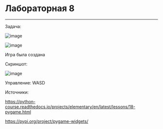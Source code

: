 # Лабораторная 8
___

Задача:

![image](https://github.com/Mrakobes1337/pythonlabs/assets/159140717/62b2a8d5-a0e5-4f27-b904-649184d3f781)

![image](https://github.com/Mrakobes1337/pythonlabs/assets/159140717/7945988d-58f9-42b9-ba9a-17871d2148cd)

Игра была создана

Скриншот:

![image](https://github.com/Mrakobes1337/pythonlabs/assets/159140717/e1489736-f121-4545-9742-243c0557b9a9)

Управление:
WASD




Источники:

https://python-course.readthedocs.io/projects/elementary/en/latest/lessons/18-pygame.html

https://pypi.org/project/pygame-widgets/
